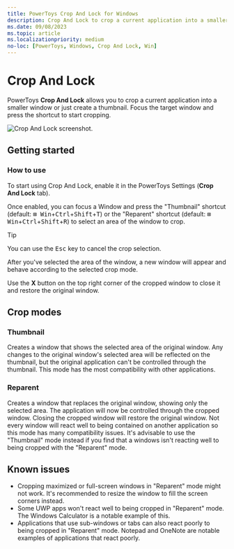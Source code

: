 ```yaml
---
title: PowerToys Crop And Lock for Windows
description: Crop And Lock to crop a current application into a smaller window or just create a thumbnail.
ms.date: 09/08/2023
ms.topic: article
ms.localizationpriority: medium
no-loc: [PowerToys, Windows, Crop And Lock, Win]
---
```


# Crop And Lock

PowerToys **Crop And Lock** allows you to crop a current application into a smaller window or just create a thumbnail. Focus the target window and press the shortcut to start cropping.

![Crop And Lock screenshot.](../images/powertoys-crop-and-lock.gif)

## Getting started

### How to use

To start using Crop And Lock, enable it in the PowerToys Settings (**Crop And Lock** tab).

Once enabled, you can focus a Window and press the "Thumbnail" shortcut (default: <kbd>⊞ Win</kbd>+<kbd>Ctrl</kbd>+<kbd>Shift</kbd>+<kbd>T</kbd>) or the "Reparent" shortcut (default: <kbd>⊞ Win</kbd>+<kbd>Ctrl</kbd>+<kbd>Shift</kbd>+<kbd>R</kbd>) to select an area of the window to crop.

> [!TIP]
> You can use the <kbd>Esc</kbd> key to cancel the crop selection.

After you've selected the area of the window, a new window will appear and behave according to the selected crop mode.

Use the **X** button on the top right corner of the cropped window to close it and restore the original window.

## Crop modes

### Thumbnail

Creates a window that shows the selected area of the original window. Any changes to the original window's selected area will be reflected on the thumbnail, but the original application can't be controlled through the thumbnail. This mode has the most compatibility with other applications.

### Reparent

Creates a window that replaces the original window, showing only the selected area. The application will now be controlled through the cropped window. Closing the cropped window will restore the original window. Not every window will react well to being contained on another application so this mode has many compatibility issues. It's advisable to use the "Thumbnail" mode instead if you find that a windows isn't reacting well to being cropped with the "Reparent" mode.

## Known issues

- Cropping maximized or full-screen windows in "Reparent" mode might not work. It's recommended to resize the window to fill the screen corners instead.
- Some UWP apps won't react well to being cropped in "Reparent" mode. The Windows Calculator is a notable example of this.
- Applications that use sub-windows or tabs can also react poorly to being cropped in "Reparent" mode. Notepad and OneNote are notable examples of applications that react poorly.
